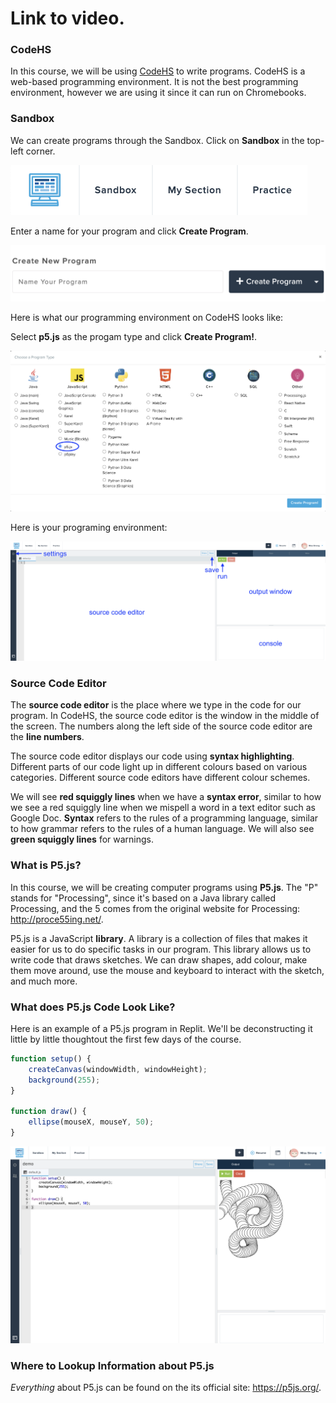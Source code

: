 # Link to video.

### CodeHS

In this course, we will be using [CodeHS](http://codehs.com) to write programs. CodeHS is a web-based programming environment. It is not the best programming environment, however we are using it since it can run on Chromebooks.

### Sandbox

We can create programs through the Sandbox. Click on **Sandbox** in the top-left corner.

![](../../Images/sandbox_button.png)

Enter a name for your program and click **Create Program**.

![](../../Images/create_new_program.png)

Here is what our programming environment on CodeHS looks like:

Select **p5.js** as the progam type and click **Create Program!**.

![](../../Images/select_program_type.png)

Here is your programing environment:

![](../../Images/demo_labelled.png)

### Source Code Editor

The **source code editor** is the place where we type in the code for our program. In CodeHS, the source code editor is the window in the middle of the screen. The numbers along the left side of the source code editor are the **line numbers**.

The source code editor displays our code using **syntax highlighting**. Different parts of our code light up in different colours based on various categories. Different source code editors have different colour schemes.

We will see **red squiggly lines** when we have a **syntax error**, similar to how we see a red squiggly line when we mispell a word in a text editor such as Google Doc. **Syntax** refers to the rules of a programming language, similar to how grammar refers to the rules of a human language. We will also see **green squiggly lines** for warnings.

### What is P5.js?

In this course, we will be creating computer programs using **P5.js**. The "P" stands for "Processing", since it's based on a Java library called Processing, and the 5 comes from the original website for Processing: http://proce55ing.net/.

P5.js is a JavaScript **library**. A library is a collection of files that makes it easier for us to do specific tasks in our program. This library allows us to write code that draws sketches. We can draw shapes, add colour, make them move around, use the mouse and keyboard to interact with the sketch, and much more.

### What does P5.js Code Look Like?

Here is an example of a P5.js program in Replit. We'll be deconstructing it little by little thoughtout the first few days of the course.

```javascript
function setup() {
    createCanvas(windowWidth, windowHeight);
    background(255);
}

function draw() {
    ellipse(mouseX, mouseY, 50);
}
```

![](../../Images/default_circle_example.png)

### Where to Lookup Information about P5.js

*Everything* about P5.js can be found on the its official site: https://p5js.org/.
